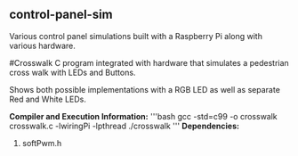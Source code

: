 ## control-panel-sim
Various control panel simulations built with a Raspberry Pi along with various hardware. 

#Crosswalk
C program integrated with hardware that simulates a pedestrian cross walk with LEDs and Buttons.

Shows both possible implementations with a RGB LED as well as separate Red and White LEDs. 

**Compiler and Execution Information:**
'''bash
gcc -std=c99 -o crosswalk crosswalk.c -lwiringPi -lpthread
./crosswalk
'''
**Dependencies:**
1. softPwm.h


